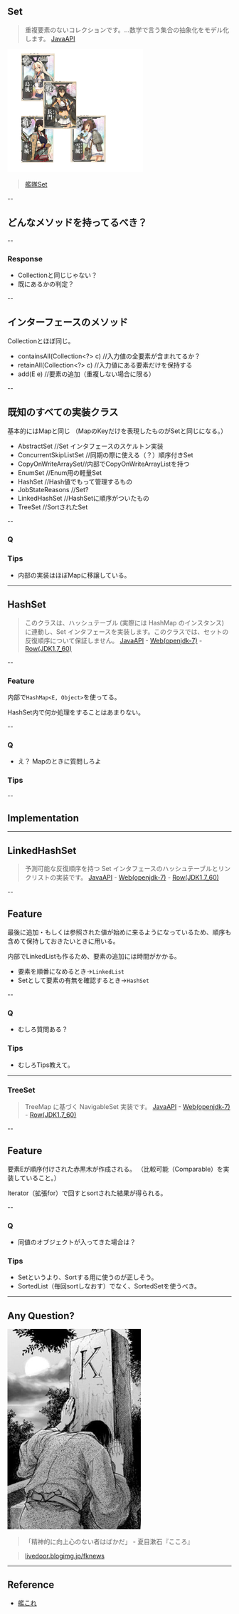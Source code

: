 
## Set

> 重複要素のないコレクションです。...数学で言う集合の抽象化をモデル化します。
[JavaAPI](http://docs.oracle.com/javase/jp/7/api/java/util/Set.html)


![alt](./kankoreSet.png)

> [艦隊Set](http://www.dmm.com/netgame_s/kancolle/gallery/)

--

## どんなメソッドを持ってるべき？


--

### Response

* Collectionと同じじゃない？
* 既にあるかの判定？

--

## インターフェースのメソッド

Collectionとほぼ同じ。

* containsAll(Collection<?> c) //入力値の全要素が含まれてるか？
* retainAll(Collection<?> c) //入力値にある要素だけを保持する
* add(E e) //要素の追加（重複しない場合に限る）

--

## 既知のすべての実装クラス

基本的にはMapと同じ
（MapのKeyだけを表現したものがSetと同じになる。）

* AbstractSet //Set インタフェースのスケルトン実装
* ConcurrentSkipListSet //同期の際に使える（？）順序付きSet
* CopyOnWriteArraySet//内部でCopyOnWriteArrayListを持つ
* EnumSet //Enum用の軽量Set
* HashSet //Hash値でもって管理するもの
* JobStateReasons //Set?
* LinkedHashSet //HashSetに順序がついたもの
* TreeSet //SortされたSet

--

### Q

### Tips

* 内部の実装はほぼMapに移譲している。

---

## HashSet

> このクラスは、ハッシュテーブル (実際には HashMap のインスタンス) に連動し、Set インタフェースを実装します。このクラスでは、セットの反復順序について保証しません。
[JavaAPI](http://docs.oracle.com/javase/jp/7/api/java/util/HashSet.html) -  [Web(openjdk-7)](http://www.docjar.com/html/api/java/util/HashSet.java.html) - [Row(JDK1.7_60)](./HashSet.java)

--

### Feature

内部で`HashMap<E, Object>`を使ってる。

HashSet内で何か処理をすることはあまりない。


--

### Q

* え？ Mapのときに質問しろよ

### Tips


--

## Implementation

---

## LinkedHashSet
> 予測可能な反復順序を持つ Set インタフェースのハッシュテーブルとリンクリストの実装です。
[JavaAPI](http://docs.oracle.com/javase/jp/7/api/java/util/LinkedHashSet.html) -  [Web(openjdk-7)](http://www.docjar.com/html/api/java/util/LinkedHashSet.java.html) - [Row(JDK1.7_60)](./LinkedHashSet.java)

--

## Feature

最後に追加・もしくは参照された値が始めに来るようになっているため、順序も含めて保持しておきたいときに用いる。

内部でLinkedListも作るため、要素の追加には時間がかかる。

* 要素を順番になめるとき→`LinkedList`
* Setとして要素の有無を確認するとき→`HashSet`

--

### Q

* むしろ質問ある？

### Tips

* むしろTips教えて。

---

### TreeSet
> TreeMap に基づく NavigableSet 実装です。
[JavaAPI](http://docs.oracle.com/javase/jp/7/api/java/util/TreeSet.html) -  [Web(openjdk-7)](http://www.docjar.com/html/api/java/util/TreeSet.java.html) - [Row(JDK1.7_60)](./TreeSet.java)

--

## Feature

要素Eが順序付けされた赤黒木が作成される。
（比較可能（Comparable）を実装していること。）

Iterator（拡張for）で回すとsortされた結果が得られる。

--

### Q

* 同値のオブジェクトが入ってきた場合は？

### Tips

* Setというより、Sortする用に使うのが正しそう。
* SortedList（毎回sortしなおす）でなく、SortedSetを使うべき。

---

## Any Question?

![alt](./k_grave.jpg)

> 「精神的に向上心のない者はばかだ」 - 夏目漱石『こころ』

> [livedoor.blogimg.jp/fknews](http://livedoor.blogimg.jp/fknews/imgs/3/1/31c9310b.jpg)

---

## Reference

- [艦これ](http://www.dmm.com/netgame_s/kancolle/)
